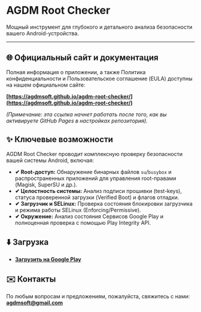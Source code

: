 # AGDM Root Checker

Мощный инструмент для глубокого и детального анализа безопасности вашего Android-устройства.

---

## 🌐 Официальный сайт и документация

Полная информация о приложении, а также Политика конфиденциальности и Пользовательское соглашение (EULA) доступны на нашем официальном сайте:

**[https://agdmsoft.github.io/agdm-root-checker/](https://agdmsoft.github.io/agdm-root-checker/)**

_(Примечание: эта ссылка начнет работать после того, как вы активируете GitHub Pages в настройках репозитория)._

## ✨ Ключевые возможности

AGDM Root Checker проводит комплексную проверку безопасности вашей системы Android, включая:

* **✔ Root-доступ:** Обнаружение бинарных файлов `su`/`busybox` и распространенных приложений для управления root-правами (Magisk, SuperSU и др.).
* **✔ Целостность системы:** Анализ подписи прошивки (test-keys), статуса проверенной загрузки (Verified Boot) и флагов отладки.
* **✔ Загрузчик и SELinux:** Проверка состояния блокировки загрузчика и режима работы SELinux (Enforcing/Permissive).
* **✔ Окружение:** Анализ состояния Сервисов Google Play и полноценная проверка с помощью Play Integrity API.

## ⬇️ Загрузка

* **[Загрузить на Google Play](https://play.google.com/store/apps/details?id=com.agdmsoft.agdmrootchecker)**

## ✉️ Контакты

По любым вопросам и предложениям, пожалуйста, свяжитесь с нами: **agdmsoft@gmail.com**